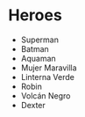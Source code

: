 # Heroes

* Superman
* Batman
* Aquaman
* Mujer Maravilla
* Linterna Verde
* Robin
* Volcán Negro
* Dexter
